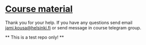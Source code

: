 # [Course material](https://docker-hy.github.io)

Thank you for your help. If you have any questions send email jami.kousa@helsinki.fi or send message in course telegram group.

** This is a test repo only! **
